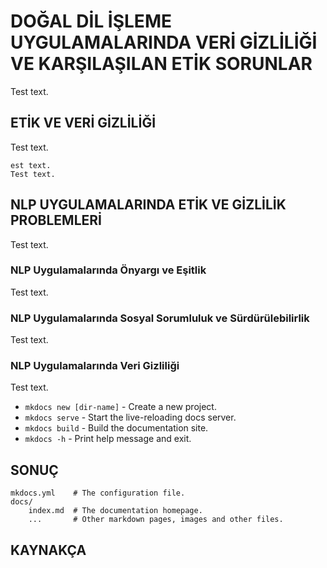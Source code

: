 # DOĞAL DİL İŞLEME UYGULAMALARINDA VERİ GİZLİLİĞİ VE KARŞILAŞILAN ETİK SORUNLAR

Test text.
    

## ETİK VE VERİ GİZLİLİĞİ
Test text.

    est text.
    Test text.

## NLP UYGULAMALARINDA ETİK VE GİZLİLİK PROBLEMLERİ
Test text.

### NLP Uygulamalarında Önyargı ve Eşitlik
Test text.

### NLP Uygulamalarında Sosyal Sorumluluk ve Sürdürülebilirlik
Test text.

### NLP Uygulamalarında Veri Gizliliği
Test text.



* `mkdocs new [dir-name]` - Create a new project.
* `mkdocs serve` - Start the live-reloading docs server.
* `mkdocs build` - Build the documentation site.
* `mkdocs -h` - Print help message and exit.

## SONUÇ

    mkdocs.yml    # The configuration file.
    docs/
        index.md  # The documentation homepage.
        ...       # Other markdown pages, images and other files.

## KAYNAKÇA